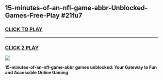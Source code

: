 
## 15-minutes-of-an-nfl-game-abbr-Unblocked-Games-Free-Play #21fu7
<h3>
<a href="https://us.freeplayer.one?title=15-minutes-of-an-nfl-game-abbr&ref=9M">CLICK TO PLAY</a></h3>
<hr>

<h3>
<a href="https://us.freeplayer.one?title=15-minutes-of-an-nfl-game-abbr&ref=9M">CLICK 2 PLAY</a>
  
</h3>

<a href="https://us.freeplayer.one?title=15-minutes-of-an-nfl-game-abbr&ref=9M"><img src="https://clearcache.store/games.png"></a>


**15-minutes-of-an-nfl-game-abbr games unblocked: Your Gateway to Fun and Accessible Online Gaming**
